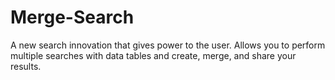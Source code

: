 # Merge-Search
A new search innovation that gives power to the user. Allows you to perform multiple searches with data tables and create, merge, and share your results.
